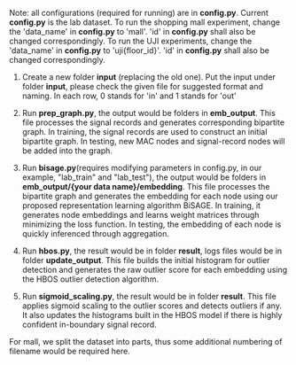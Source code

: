 Note: all configurations (required for running) are in **config.py**.
Current **config.py** is the lab dataset.
To run the shopping mall experiment, change the 'data_name' in **config.py** to 'mall'. 'id' in **config.py** shall also be changed correspondingly.
To run the UJI experiments, change the 'data_name' in **config.py** to 'uji{floor_id}'. 'id' in **config.py** shall also be changed correspondingly.

1. Create a new folder **input** (replacing the old one). Put the input under folder **input**, please check the given file for suggested format and naming. In each row, 0 stands for 'in' and 1 stands for 'out'

2. Run **prep_graph.py**, the output would be folders in **emb_output**. This file processes the signal records and generates corresponding bipartite graph. 
In training, the signal records are used to construct an initial bipartite graph. In testing, new MAC nodes and signal-record nodes will be added into the graph.

3. Run **bisage.py**(requires modifying parameters in config.py, in our example, "lab_train" and "lab_test"), the output would be folders in **emb_output/{your data name}/embedding**. This file processes the 
bipartite graph and generates the embedding for each node using our proposed representation learning algorithm BiSAGE. In training, it generates node embeddings and learns weight matrices through minimizing the loss function. 
In testing, the embedding of each node is quickly inferenced through aggregation.

4. Run **hbos.py**, the result would be in folder **result**, logs files would be in folder **update_output**. This file builds the initial histogram for outlier detection and generates the raw outlier score for 
each embedding using the HBOS outlier detection algorithm. 

5. Run **sigmoid_scaling.py**, the result would be in folder **result**. This file applies sigmoid scaling to the outlier scores and detects outliers if any. It also updates the histograms built in the HBOS model if 
there is highly confident in-boundary signal record. 

For mall, we split the dataset into parts, thus some additional numbering of filename would be required here.
